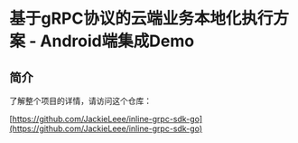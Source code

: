 # 基于gRPC协议的云端业务本地化执行方案 - Android端集成Demo

## 简介
了解整个项目的详情，请访问这个仓库：

[https://github.com/JackieLeee/inline-grpc-sdk-go](https://github.com/JackieLeee/inline-grpc-sdk-go)
